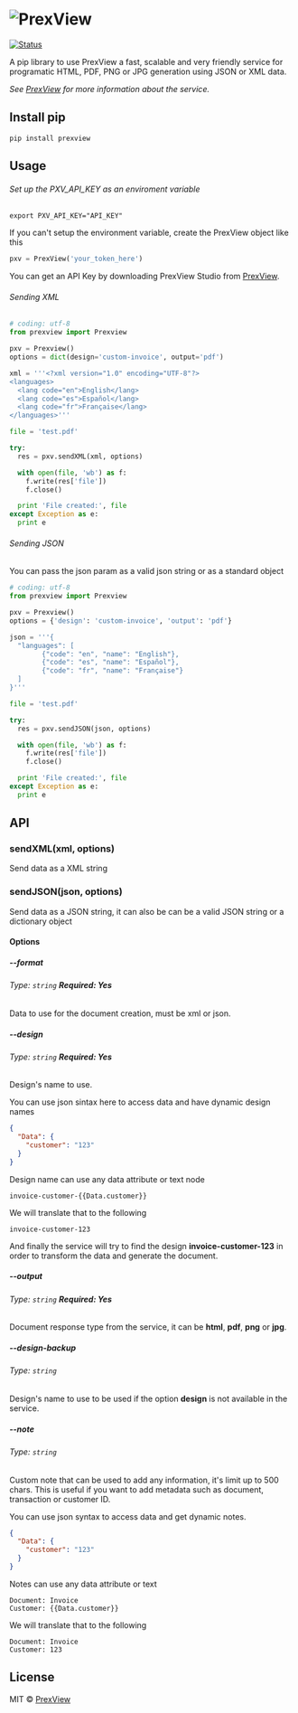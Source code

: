 # ![PrexView](https://prexview.com/media/extension/promo.png)

[![Status](https://travis-ci.org/prexview/prexview-python.svg?branch=master)](https://travis-ci.org/prexview/prexview-python)

A pip library to use PrexView a fast, scalable and very friendly service for programatic HTML, PDF, PNG or JPG generation using JSON or XML data.

*See [PrexView](https://prexview.com) for more information about the service.*


## Install pip

```
pip install prexview
```

## Usage

###### Set up the PXV_API_KEY as an enviroment variable

```
export PXV_API_KEY="API_KEY"
```

If you can't setup the environment variable, create the PrexView object like this

```python
pxv = PrexView('your_token_here')
```

You can get an API Key by downloading PrexView Studio from [PrexView](https://prexview.com).

###### Sending XML

```python
# coding: utf-8
from prexview import Prexview

pxv = Prexview()
options = dict(design='custom-invoice', output='pdf')

xml = '''<?xml version="1.0" encoding="UTF-8"?>
<languages>
  <lang code="en">English</lang>
  <lang code="es">Español</lang>
  <lang code="fr">Française</lang>
</languages>'''

file = 'test.pdf'

try:
  res = pxv.sendXML(xml, options)

  with open(file, 'wb') as f:
    f.write(res['file'])
    f.close()

  print 'File created:', file
except Exception as e:
  print e
```

###### Sending JSON

You can pass the json param as a valid json string or as a standard object

```python
# coding: utf-8
from prexview import Prexview

pxv = Prexview()
options = {'design': 'custom-invoice', 'output': 'pdf'}

json = '''{
  "languages": [
		{"code": "en", "name": "English"},
		{"code": "es", "name": "Español"},
		{"code": "fr", "name": "Française"}
  ]
}'''

file = 'test.pdf'

try:
  res = pxv.sendJSON(json, options)

  with open(file, 'wb') as f:
    f.write(res['file'])
    f.close()

  print 'File created:', file
except Exception as e:
  print e
```

## API

### sendXML(xml, options)

Send data as a XML string

### sendJSON(json, options)

Send data as a JSON string, it can also be can be a valid JSON string or a dictionary object

#### Options

##### -\-format

###### Type: `string` **Required: Yes**

Data to use for the document creation, must be xml or json.

##### -\-design

###### Type: `string` **Required: Yes**

Design's name to use.

You can use json sintax here to access data and have dynamic design names
```json
{
  "Data": {
    "customer": "123"
  }
}
```
Design name can use any data attribute or text node
```
invoice-customer-{{Data.customer}}
```
We will translate that to the following
```
invoice-customer-123
```

And finally the service will try to find the design **invoice-customer-123** in order to transform the data and generate the document.
  
##### -\-output

###### Type: `string` **Required: Yes**

Document response type from the service, it can be **html**, **pdf**, **png** or **jpg**.

##### -\-design-backup

###### Type: `string`

Design's name to use to be used if the option **design** is not available in the service.

##### -\-note

###### Type: `string`

Custom note that can be used to add any information, it's limit up to 500 chars. This is useful if you want to add metadata such as document, transaction or customer ID.

You can use json syntax to access data and get dynamic notes. 
  
```json
{
  "Data": {
    "customer": "123"
  }
}
```
Notes can use any data attribute or text
```
Document: Invoice
Customer: {{Data.customer}}
```
We will translate that to the following
```
Document: Invoice
Customer: 123
```


## License

MIT © [PrexView](https://prexview.com)
